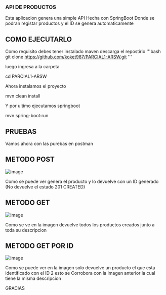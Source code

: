 ### API DE PRODUCTOS
Esta aplicacion genera una simple API Hecha con SpringBoot
Donde se podran registar productos y el ID se genera automaticamente
## COMO EJECUTARLO
Como requisito debes tener instalado maven
descarga el repostirio
'''bash
git clone https://github.com/koket987/PARCIAL1-ARSW.git
'''

luego ingresa a la carpeta

cd PARCIAL1-ARSW

Ahora instalamos el proyecto

mvn clean install

Y por ultimo ejecutamos springboot

mvn spring-boot:run

## PRUEBAS
Vamos ahora con las purebas en postman

## METODO POST

![image](https://github.com/user-attachments/assets/3c74d279-424e-4760-aa22-fad513cb5a6d)

Como se puede ver genera el producto y lo devuelve con un ID generado
(No devuelve el estado 201 CREATED)

## METODO GET

![image](https://github.com/user-attachments/assets/ed60ca3b-db4f-42a4-bdd2-e6cd2c74cdb5)

Como se ve en la imagen devuelve todos los productos creados junto a toda su descripcion

## METODO GET POR ID

![image](https://github.com/user-attachments/assets/0204dc2d-f53e-4674-bc39-596eadd0d2af)

Como se puede ver en la imagen solo devuelve un producto el que esta identificado con el ID 2
esto se Corrobora con la imagen anterior la cual tiene la misma descripcion


GRACIAS



